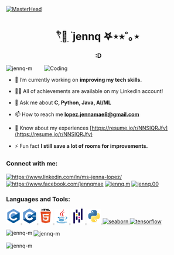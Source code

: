 [![MasterHead](https://i.pinimg.com/originals/43/e9/16/43e9164cfe2537bb9d6746b4d053d032.gif)](https://lnk.bio/jennq)
<h1 align="center"> 𓍢ִ໋🌷ִ ࣪ jennq 𖤐⋆⭒˚｡⋆</h1>
<h3 align="center">:D</h3>
<img align="right" alt="Coding" width="400" src="https://i.pinimg.com/originals/0e/33/36/0e333638a98b3771c7dc8a071ece5243.gif">

<p align="left"> <img src="https://komarev.com/ghpvc/?username=jennq-m&label=Profile%20views&color=0e75b6&style=flat" alt="jennq-m" /> </p>

- 🔭 I’m currently working on **improving my tech skills.**

- 👨‍💻 All of achievements are available on my LinkedIn account!

- 💬 Ask me about **C, Python, Java, AI/ML**

- 📫 How to reach me **lopez.jennamae8@gmail.com**

- 📄 Know about my experiences [https://resume.io/r/NNSIQRJfv](https://resume.io/r/NNSIQRJfv)

- ⚡ Fun fact **I still save a lot of rooms for improvements.**

<h3 align="left">Connect with me:</h3>
<p align="left">
<a href="https://linkedin.com/in/https://www.linkedin.com/in/ms-jenna-lopez/" target="blank"><img align="center" src="https://raw.githubusercontent.com/rahuldkjain/github-profile-readme-generator/master/src/images/icons/Social/linked-in-alt.svg" alt="https://www.linkedin.com/in/ms-jenna-lopez/" height="30" width="40" /></a>
<a href="https://fb.com/https://www.facebook.com/jennqmae" target="blank"><img align="center" src="https://raw.githubusercontent.com/rahuldkjain/github-profile-readme-generator/master/src/images/icons/Social/facebook.svg" alt="https://www.facebook.com/jennqmae" height="30" width="40" /></a>
<a href="https://instagram.com/jennq.m" target="blank"><img align="center" src="https://raw.githubusercontent.com/rahuldkjain/github-profile-readme-generator/master/src/images/icons/Social/instagram.svg" alt="jennq.m" height="30" width="40" /></a>
<a href="https://discord.gg/jennq.00" target="blank"><img align="center" src="https://raw.githubusercontent.com/rahuldkjain/github-profile-readme-generator/master/src/images/icons/Social/discord.svg" alt="jennq.00" height="30" width="40" /></a>
</p>

<h3 align="left">Languages and Tools:</h3>
<p align="left"> <a href="https://www.cprogramming.com/" target="_blank" rel="noreferrer"> <img src="https://raw.githubusercontent.com/devicons/devicon/master/icons/c/c-original.svg" alt="c" width="40" height="40"/> </a> <a href="https://www.w3schools.com/cpp/" target="_blank" rel="noreferrer"> <img src="https://raw.githubusercontent.com/devicons/devicon/master/icons/cplusplus/cplusplus-original.svg" alt="cplusplus" width="40" height="40"/> </a> <a href="https://www.w3.org/html/" target="_blank" rel="noreferrer"> <img src="https://raw.githubusercontent.com/devicons/devicon/master/icons/html5/html5-original-wordmark.svg" alt="html5" width="40" height="40"/> </a> <a href="https://www.java.com" target="_blank" rel="noreferrer"> <img src="https://raw.githubusercontent.com/devicons/devicon/master/icons/java/java-original.svg" alt="java" width="40" height="40"/> </a> <a href="https://pandas.pydata.org/" target="_blank" rel="noreferrer"> <img src="https://raw.githubusercontent.com/devicons/devicon/2ae2a900d2f041da66e950e4d48052658d850630/icons/pandas/pandas-original.svg" alt="pandas" width="40" height="40"/> </a> <a href="https://www.python.org" target="_blank" rel="noreferrer"> <img src="https://raw.githubusercontent.com/devicons/devicon/master/icons/python/python-original.svg" alt="python" width="40" height="40"/> </a> <a href="https://seaborn.pydata.org/" target="_blank" rel="noreferrer"> <img src="https://seaborn.pydata.org/_images/logo-mark-lightbg.svg" alt="seaborn" width="40" height="40"/> </a> <a href="https://www.tensorflow.org" target="_blank" rel="noreferrer"> <img src="https://www.vectorlogo.zone/logos/tensorflow/tensorflow-icon.svg" alt="tensorflow" width="40" height="40"/> </a> </p>

<p><img align="left" src="https://github-readme-stats.vercel.app/api/top-langs?username=jennq-m&show_icons=true&locale=en&layout=compact" alt="jennq-m" /></p>

<p>&nbsp;<img align="center" src="https://github-readme-stats.vercel.app/api?username=jennq-m&show_icons=true&locale=en" alt="jennq-m" /></p>

<p><img align="center" src="https://github-readme-streak-stats.herokuapp.com/?user=jennq-m&" alt="jennq-m" /></p>
